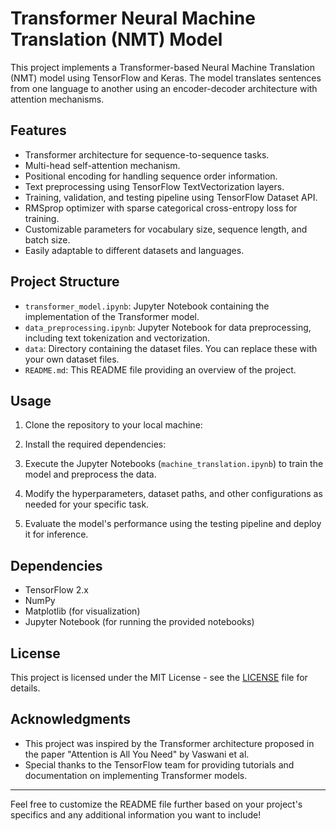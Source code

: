 
# Transformer Neural Machine Translation (NMT) Model

This project implements a Transformer-based Neural Machine Translation (NMT) model using TensorFlow and Keras. The model translates sentences from one language to another using an encoder-decoder architecture with attention mechanisms.

## Features

- Transformer architecture for sequence-to-sequence tasks.
- Multi-head self-attention mechanism.
- Positional encoding for handling sequence order information.
- Text preprocessing using TensorFlow TextVectorization layers.
- Training, validation, and testing pipeline using TensorFlow Dataset API.
- RMSprop optimizer with sparse categorical cross-entropy loss for training.
- Customizable parameters for vocabulary size, sequence length, and batch size.
- Easily adaptable to different datasets and languages.

## Project Structure

- `transformer_model.ipynb`: Jupyter Notebook containing the implementation of the Transformer model.
- `data_preprocessing.ipynb`: Jupyter Notebook for data preprocessing, including text tokenization and vectorization.
- `data`: Directory containing the dataset files. You can replace these with your own dataset files.
- `README.md`: This README file providing an overview of the project.

## Usage

1. Clone the repository to your local machine:  

2. Install the required dependencies:

3. Execute the Jupyter Notebooks (`machine_translation.ipynb`) to train the model and preprocess the data.

4. Modify the hyperparameters, dataset paths, and other configurations as needed for your specific task.

5. Evaluate the model's performance using the testing pipeline and deploy it for inference.

## Dependencies

- TensorFlow 2.x
- NumPy
- Matplotlib (for visualization)
- Jupyter Notebook (for running the provided notebooks)

## License

This project is licensed under the MIT License - see the [LICENSE](LICENSE) file for details.

## Acknowledgments

- This project was inspired by the Transformer architecture proposed in the paper "Attention is All You Need" by Vaswani et al.
- Special thanks to the TensorFlow team for providing tutorials and documentation on implementing Transformer models.

---

Feel free to customize the README file further based on your project's specifics and any additional information you want to include!
